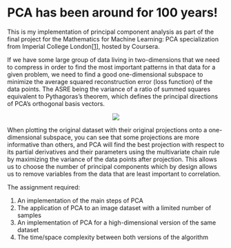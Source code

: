 # PCA has been around for 100 years!

This is my implementation of principal component analysis as part of the final project for the Mathematics for Machine Learning: PCA specialization from Imperial College London[<a href="https://www.coursera.org/account/accomplishments/certificate/PBYVD7BRK88U" title="coursera.com" rel="nofollow">1</a></li>], hosted by Coursera. 

If we have some large group of data living in two-dimensions that we need to compress in order to find the most important patterns in that data for a given problem, we need to find a good one-dimensional subspace to minimize the average squared reconstruction error (loss function) of the data points. The ASRE being the variance of a ratio of summed squares equivalent to Pythagoras’s theorem, which defines the principal directions of PCA’s orthogonal basis vectors.

<p align="center">
  <img src="https://media.giphy.com/media/lly63TqgYYsoNWhjzc/giphy.gif">
</p>

When plotting the original dataset with their original projections onto a one-dimensional subspace, you can see that some   projections are more informative than others, and PCA will find the best projection with respect to its partial derivatives and their parameters using the multivariate chain rule by maximizing the variance of the data points after projection. This allows us to choose the number of principal components which by design allows us to remove variables from the data that are least important to correlation. 

The assignment required:

1. An implementation of the main steps of PCA
2. The application of PCA to an image dataset with a limited number of samples
3. An implementation of PCA for a high-dimensional version of the same dataset
4. The time/space complexity between both versions of the algorithm
